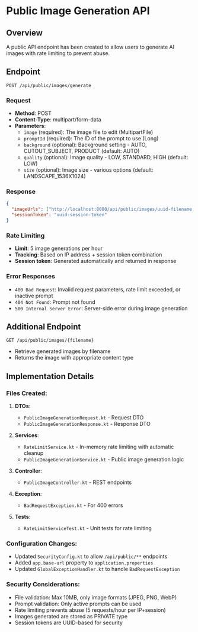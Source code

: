 # Public Image Generation API

## Overview
A public API endpoint has been created to allow users to generate AI images with rate limiting to prevent abuse.

## Endpoint
`POST /api/public/images/generate`

### Request
- **Method**: POST
- **Content-Type**: multipart/form-data
- **Parameters**:
  - `image` (required): The image file to edit (MultipartFile)
  - `promptId` (required): The ID of the prompt to use (Long)
  - `background` (optional): Background setting - AUTO, CUTOUT_SUBJECT, PRODUCT (default: AUTO)
  - `quality` (optional): Image quality - LOW, STANDARD, HIGH (default: LOW)  
  - `size` (optional): Image size - various options (default: LANDSCAPE_1536X1024)

### Response
```json
{
  "imageUrls": ["http://localhost:8080/api/public/images/uuid-filename.png"],
  "sessionToken": "uuid-session-token"
}
```

### Rate Limiting
- **Limit**: 5 image generations per hour
- **Tracking**: Based on IP address + session token combination
- **Session token**: Generated automatically and returned in response

### Error Responses
- `400 Bad Request`: Invalid request parameters, rate limit exceeded, or inactive prompt
- `404 Not Found`: Prompt not found
- `500 Internal Server Error`: Server-side error during image generation

## Additional Endpoint
`GET /api/public/images/{filename}`
- Retrieve generated images by filename
- Returns the image with appropriate content type

## Implementation Details

### Files Created:
1. **DTOs**:
   - `PublicImageGenerationRequest.kt` - Request DTO
   - `PublicImageGenerationResponse.kt` - Response DTO

2. **Services**:
   - `RateLimitService.kt` - In-memory rate limiting with automatic cleanup
   - `PublicImageGenerationService.kt` - Public image generation logic

3. **Controller**:
   - `PublicImageController.kt` - REST endpoints

4. **Exception**:
   - `BadRequestException.kt` - For 400 errors

5. **Tests**:
   - `RateLimitServiceTest.kt` - Unit tests for rate limiting

### Configuration Changes:
- Updated `SecurityConfig.kt` to allow `/api/public/**` endpoints
- Added `app.base-url` property to `application.properties`
- Updated `GlobalExceptionHandler.kt` to handle `BadRequestException`

### Security Considerations:
- File validation: Max 10MB, only image formats (JPEG, PNG, WebP)
- Prompt validation: Only active prompts can be used
- Rate limiting prevents abuse (5 requests/hour per IP+session)
- Images generated are stored as PRIVATE type
- Session tokens are UUID-based for security